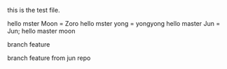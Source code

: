 this is the test file.

hello mster Moon = Zoro
hello mster yong = yongyong
hello master Jun = Jun;
hello master moon

branch feature

branch feature from jun repo